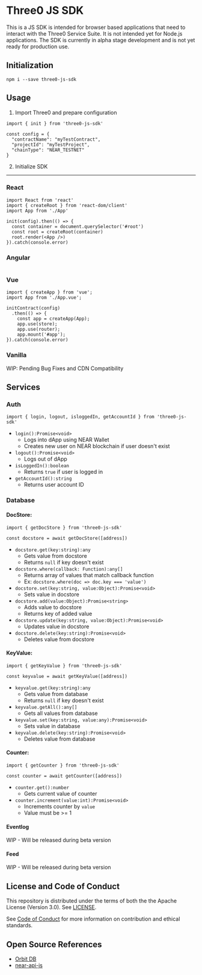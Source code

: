 # Three0 JS SDK
This is a JS SDK is intended for browser based applications that need to interact with the Three0 Service Suite. It is not intended yet for Node.js applications. The SDK is currently in alpha stage development and is not yet ready for production use.

## Initialization
```
npm i --save three0-js-sdk
```
## Usage
1. Import Three0 and prepare configuration
```
import { init } from 'three0-js-sdk'

const config = {
  "contractName": "myTestContract",
  "projectId": "myTestProject",
  "chainType": "NEAR_TESTNET"
}
```
2. Initialize SDK
- - - -
### React
```
import React from 'react'
import { createRoot } from 'react-dom/client'
import App from './App'

init(config).then(() => {
  const container = document.querySelector('#root')
  const root = createRoot(container)
  root.render(<App />)
}).catch(console.error)
```
### Angular
```

```
### Vue
```
import { createApp } from 'vue';
import App from './App.vue';

initContract(config)
  .then(() => {
    const app = createApp(App);
    app.use(store);
    app.use(router);
    app.mount('#app');
}).catch(console.error)
```
### Vanilla
WIP: Pending Bug Fixes and CDN Compatibility

## Services
### Auth
```
import { login, logout, isloggedIn, getAccountId } from 'three0-js-sdk'
```
* `login():Promise<void>`
  * Logs into dApp using NEAR Wallet
  * Creates new user on NEAR blockchain if user doesn't exist
* `logout():Promise<void>`
  * Logs out of dApp
* `isLoggedIn():boolean`
  * Returns `true` if user is logged in
* `getAccountId():string`
  * Returns user account ID
### Database

#### **DocStore**: 
```
import { getDocStore } from 'three0-js-sdk'

const docstore = await getDocStore([address])
```
* `docstore.get(key:string):any`
  * Gets value from docstore
  * Returns `null` if key doesn't exist
* `docstore.where(callback: Function):any[]`
  * Returns array of values that match callback function
  * Ex: `docstore.where(doc => doc.key === 'value')`
* `docstore.set(key:string, value:Object):Promise<void>`
  * Sets value in docstore
* `docstore.add(value:Object):Promise<string>`
  * Adds value to docstore
  * Returns key of added value
* `docstore.update(key:string, value:Object):Promise<void>`
  * Updates value in docstore
* `docstore.delete(key:string):Promise<void>`
  * Deletes value from docstore
#### **KeyValue**:
```
import { getKeyValue } from 'three0-js-sdk'

const keyvalue = await getKeyValue([address])
```
* `keyvalue.get(key:string):any`
  * Gets value from database
  * Returns `null` if key doesn't exist
* `keyvalue.getAll():any[]`
  * Gets all values from database
* `keyvalue.set(key:string, value:any):Promise<void>`
  * Sets value in database
* `keyvalue.delete(key:string):Promise<void>`
  * Deletes value from database
#### **Counter**:
```
import { getCounter } from 'three0-js-sdk'

const counter = await getCounter([address])
```
* `counter.get():number`
  * Gets current value of counter
* `counter.increment(value:int):Promise<void>`
  * Increments counter by `value`
  * Value must be >= 1
#### **Eventlog**
WIP - Will be released during beta version
#### **Feed**
WIP - Will be released during beta version

## License and Code of Conduct
This repository is distributed under the terms of both the the Apache License (Version 3.0). See [LICENSE](LICENSE).

See [Code of Conduct](CODE_OF_CONDUCT.md) for more information on contribution and ethical standards.

## Open Source References
* [Orbit DB](https://orbitdb.org/)
* [near-api-js](https://github.com/near/near-api-js)